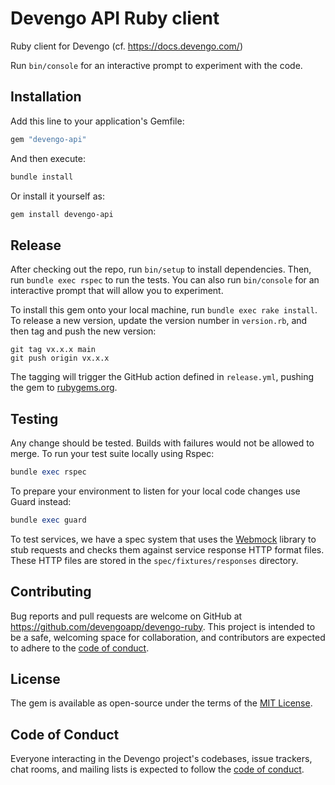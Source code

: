 # Devengo API Ruby client

[//]: # ([![ci]&#40;https://github.com/Nachooc5/devengo-ruby/actions/workflows/ci.yml/badge.svg?branch=main&#41;]&#40;https://github.com/Nachooc5/devengo-ruby/actions/workflows/ci.yml&#41;)

[//]: # ([![Gem Version]&#40;https://badge.fury.io/rb/git.svg&#41;]&#40;https://badge.fury.io/rb/git&#41;)

[//]: # ([![Depfu]&#40;https://badges.depfu.com/badges/53d67659d6a6d681e7513c94fd84e5ed/count.svg&#41;]&#40;https://depfu.com/repos/github/Nachooc5/devengo-ruby?project_id=37874&#41;)

Ruby client for Devengo (cf. <https://docs.devengo.com/>)

Run `bin/console` for an interactive prompt to experiment with the code.

## Installation

Add this line to your application's Gemfile:

```ruby
gem "devengo-api"
```

And then execute:

```sh
bundle install
```

Or install it yourself as:

```sh
gem install devengo-api
```

## Release

After checking out the repo, run `bin/setup` to install dependencies. Then, run `bundle exec rspec` to run the tests. You can also run `bin/console` for an interactive prompt that will allow you to experiment.

To install this gem onto your local machine, run `bundle exec rake install`. To release a new version, update the version number in `version.rb`, and then tag and push the new version:

```git
git tag vx.x.x main
git push origin vx.x.x
```

The tagging will trigger the GitHub action defined in `release.yml`, pushing the gem to [rubygems.org](https://rubygems.org).

## Testing

Any change should be tested. Builds with failures would not be allowed to merge.
To run your test suite locally using Rspec:

```ruby
bundle exec rspec
```

To prepare your environment to listen for your local code changes use Guard instead:

```ruby
bundle exec guard
```

To test services, we have a spec system that uses the [Webmock](https://github.com/bblimke/webmock) library to stub requests and checks them against service response HTTP format files.
These HTTP files are stored in the `spec/fixtures/responses` directory.

## Contributing

Bug reports and pull requests are welcome on GitHub at <https://github.com/devengoapp/devengo-ruby>. This project is intended to be a safe, welcoming space for collaboration, and contributors are expected to adhere to the [code of conduct](https://github.com/devengoapp/devengo-ruby/blob/main/CODE_OF_CONDUCT.md).

## License

The gem is available as open-source under the terms of the [MIT License](https://opensource.org/licenses/MIT).

## Code of Conduct

Everyone interacting in the Devengo project's codebases, issue trackers, chat rooms, and mailing lists is expected to follow the [code of conduct](https://github.com/devengoapp/devengo-ruby/blob/main/CODE_OF_CONDUCT.md).

